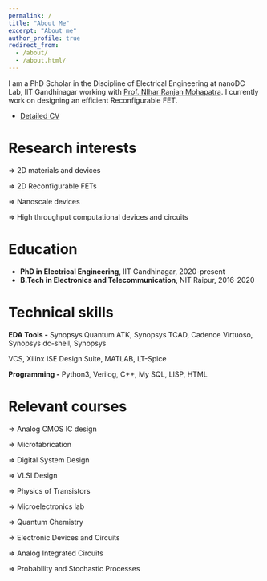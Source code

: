 ```yaml
---
permalink: /
title: "About Me"
excerpt: "About me"
author_profile: true
redirect_from: 
  - /about/
  - /about.html/
---
```


I am a PhD Scholar in the Discipline of Electrical Engineering at nanoDC Lab, IIT Gandhinagar working with [Prof. NIhar Ranjan Mohapatra](https://iitgn.ac.in/faculty/ee/fac-nihar). I currently work on designing an efficient Reconfigurable FET.
* [Detailed CV](https://drive.google.com/file/d/1D6B174anZdK0CyChXLqFc-WIMe4AHl98/view?usp=sharing)


Research interests
======
 ⇒ 2D materials and devices

 ⇒ 2D Reconfigurable FETs

 ⇒ Nanoscale devices

 ⇒ High throughput computational devices and circuits

Education
======
* **PhD in Electrical Engineering**, IIT Gandhinagar, 2020-present
* **B.Tech in Electronics and Telecommunication**, NIT Raipur, 2016-2020 
  
Technical skills
======
**EDA Tools -** Synopsys Quantum ATK, Synopsys TCAD, Cadence Virtuoso, Synopsys dc-shell, Synopsys

VCS, Xilinx ISE Design Suite, MATLAB, LT-Spice

**Programming -** Python3, Verilog, C++, My SQL, LISP, HTML

Relevant courses
======
 ⇒ Analog CMOS IC design

 ⇒ Microfabrication

 ⇒ Digital System Design

 ⇒ VLSI Design

 ⇒ Physics of Transistors

 ⇒ Microelectronics lab
 
 ⇒ Quantum Chemistry
 
 ⇒ Electronic Devices and Circuits

 ⇒ Analog Integrated Circuits
 
 ⇒ Probability and Stochastic Processes
 
